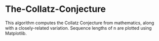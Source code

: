 # The-Collatz-Conjecture
This algorithm computes the Collatz Conjecture from mathematics, along with a closely-related variation. Sequence lengths of n are plotted using Matplotlib.  

